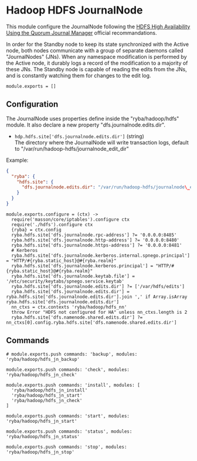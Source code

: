 
# Hadoop HDFS JournalNode

This module configure the JournalNode following the 
[HDFS High Availability Using the Quorum Journal Manager][qjm] official 
recommandations.

In order for the Standby node to keep its state synchronized with the Active 
node, both nodes communicate with a group of separate daemons called 
"JournalNodes" (JNs). When any namespace modification is performed by the Active 
node, it durably logs a record of the modification to a majority of these JNs. 
The Standby node is capable of reading the edits from the JNs, and is constantly 
watching them for changes to the edit log.

    module.exports = []

## Configuration

The JournalNode uses properties define inside the "ryba/hadoop/hdfs" module. It
also declare a new property "dfs.journalnode.edits.dir".

*   `hdp.hdfs.site['dfs.journalnode.edits.dir']` (string)   
    The directory where the JournalNode will write transaction logs, default
    to "/var/run/hadoop-hdfs/journalnode\_edit\_dir"

Example:

```json
{
  "ryba": {
    "hdfs.site": {
      "dfs.journalnode.edits.dir": "/var/run/hadoop-hdfs/journalnode\_edit\_dir"
    }
  }
}
```

    module.exports.configure = (ctx) ->
      require('masson/core/iptables').configure ctx
      require('./hdfs').configure ctx
      {ryba} = ctx.config
      ryba.hdfs.site['dfs.journalnode.rpc-address'] ?= '0.0.0.0:8485'
      ryba.hdfs.site['dfs.journalnode.http-address'] ?= '0.0.0.0:8480'
      ryba.hdfs.site['dfs.journalnode.https-address'] ?= '0.0.0.0:8481'
      # Kerberos
      ryba.hdfs.site['dfs.journalnode.kerberos.internal.spnego.principal'] = "HTTP/#{ryba.static_host}@#{ryba.realm}"
      ryba.hdfs.site['dfs.journalnode.kerberos.principal'] = "HTTP/#{ryba.static_host}@#{ryba.realm}"
      ryba.hdfs.site['dfs.journalnode.keytab.file'] = '/etc/security/keytabs/spnego.service.keytab'
      ryba.hdfs.site['dfs.journalnode.edits.dir'] ?= ['/var/hdfs/edits']
      ryba.hdfs.site['dfs.journalnode.edits.dir'] = ryba.hdfs.site['dfs.journalnode.edits.dir'].join ',' if Array.isArray ryba.hdfs.site['dfs.journalnode.edits.dir']
      nn_ctxs = ctx.contexts 'ryba/hadoop/hdfs_nn'
      throw Error "HDFS not configured for HA" unless nn_ctxs.length is 2
      ryba.hdfs.site['dfs.namenode.shared.edits.dir'] ?= nn_ctxs[0].config.ryba.hdfs.site['dfs.namenode.shared.edits.dir']

## Commands

    # module.exports.push commands: 'backup', modules: 'ryba/hadoop/hdfs_jn_backup'

    module.exports.push commands: 'check', modules: 'ryba/hadoop/hdfs_jn_check'

    module.exports.push commands: 'install', modules: [
      'ryba/hadoop/hdfs_jn_install'
      'ryba/hadoop/hdfs_jn_start'
      'ryba/hadoop/hdfs_jn_check'
    ]

    module.exports.push commands: 'start', modules: 'ryba/hadoop/hdfs_jn_start'

    module.exports.push commands: 'status', modules: 'ryba/hadoop/hdfs_jn_status'

    module.exports.push commands: 'stop', modules: 'ryba/hadoop/hdfs_jn_stop'


[qjm]: http://hadoop.apache.org/docs/r2.3.0/hadoop-yarn/hadoop-yarn-site/HDFSHighAvailabilityWithQJM.html#Architecture



